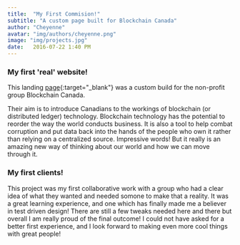 ```yaml
---
title:  "My First Commision!"
subtitle: "A custom page built for Blockchain Canada"
author: "Cheyenne"
avatar: "img/authors/cheyenne.png"
image: "img/projects.jpg"
date:   2016-07-22 1:40 PM
---
```


### My first 'real' website!

This landing [page](http://blockchaincanada.org){:target="_blank"} was a custom build for the non-profit group Blockchain Canada.

Their aim is to introduce Canadians to the workings of blockchain (or distributed ledger) technology. Blockchain technology has the potential to reorder the way the world conducts business. It is also a tool to help combat corruption and put data back into the hands of the people who own it rather than relying on a centralized source. Impressive words! But it really is an amazing new way of thinking about our world and how we can move through it.

### My first clients!

This project was my first collaborative work with a group who had a clear idea of what they wanted and needed somone to make that a reality. It was a great learning experience, and one which has finally made me a believer in test driven design! There are still a few tweaks needed here and there but overall I am really proud of the final outcome! I could not have asked for a better first experience, and I look forward to making even more cool things with great people!
